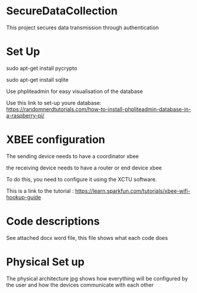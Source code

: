 # SecureDataCollection
This project secures data transmission through authentication

# Set Up
sudo apt-get install pycrypto

sudo apt-get install sqlite

Use phpliteadmin for easy visualisation of the database

Use this link to set-up youre database: https://randomnerdtutorials.com/how-to-install-phpliteadmin-database-in-a-raspberry-pi/

# XBEE configuration

The sending device needs to have a coordinator xbee

the receiving device needs to have a router or end device xbee

To do this, you need to configure it using the XCTU software.

This is a link to the tutorial : https://learn.sparkfun.com/tutorials/xbee-wifi-hookup-guide

# Code descriptions

See attached docx word file, this file shows what each code does

# Physical Set up

The physical architecture jpg shows how everything will be configured by the user
and how the devices communicate with each other

